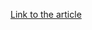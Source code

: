 [Link to the article](https://www.cisa.gov/news-events/alerts/2025/10/06/cisa-adds-seven-known-exploited-vulnerabilities-catalog)
